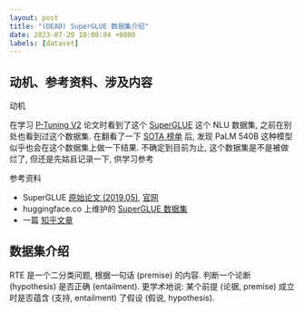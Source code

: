 ```yaml
---
layout: post
title: "(DEAD) SuperGLUE 数据集介绍"
date: 2023-07-29 10:00:04 +0800
labels: [dataset]
---
```


## 动机、参考资料、涉及内容

动机

在学习 [P-Tuning V2](https://github.com/THUDM/P-tuning-v2) 论文时看到了这个 [SuperGLUE](https://huggingface.co/datasets/super_glue) 这个 NLU 数据集, 之前在别处也看到过这个数据集. 在翻看了一下 [SOTA 榜单](https://paperswithcode.com/dataset/superglue) 后, 发现 PaLM 540B 这种模型似乎也会在这个数据集上做一下结果. 不确定到目前为止, 这个数据集是不是被做烂了, 但还是先姑且记录一下, 供学习参考

参考资料

- SuperGLUE [原始论文 (2019.05)](https://arxiv.org/abs/1905.00537), [官网](https://super.gluebenchmark.com/)
- huggingface.co 上维护的 [SuperGLUE 数据集](https://huggingface.co/datasets/super_glue)
- 一篇 [知乎文章](https://zhuanlan.zhihu.com/p/383945098)

## 数据集介绍

RTE 是一个二分类问题, 根据一句话 (premise) 的内容. 判断一个论断 (hypothesis) 是否正确  (entailment). 更学术地说: 某个前提 (论据, premise) 成立时是否蕴含 (支持, entailment) 了假设 (假说, hypothesis).

